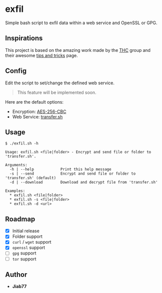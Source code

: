 # exfil

Simple bash script to exfil data within a web service and OpenSSL or GPG.

## Inspirations

This project is based on the amazing work made by the [THC](https://thc.org/) group and their awesome [tips and tricks](https://github.com/hackerschoice/thc-tips-tricks-hacks-cheat-sheet) page.

## Config

Edit the script to set/change the defined web service.

> This feature will be implemented soon.

Here are the default options:

* Encryption: [AES-256-CBC](https://en.wikipedia.org/wiki/Block_cipher_mode_of_operation#Cipher_block_chaining_(CBC))
* Web Service: [transfer.sh](https://transfer.sh/)

## Usage

```console
$ ./exfil.sh -h

Usage: exfil.sh <file|folder> - Encrypt and send file or folder to 'transfer.sh'.

Arguments:
  -h | --help            Print this help message
  -s | --send            Encrypt and send file or folder to 'transfer.sh' (default)
  -d | --download        Download and decrypt file from 'transfer.sh'

Examples:
  * exfil.sh <file|folder>
  * exfil.sh -s <file|folder>
  * exfil.sh -d <url>

```

## Roadmap

* [X] Initial release
* [X] Folder support
* [X] `curl` / `wget` support
* [X] `openssl` support
* [ ] `gpg` support
* [ ] `tor` support

## Author

* __Jiab77__